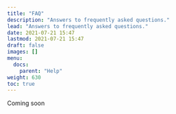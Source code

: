 ```yaml
---
title: "FAQ"
description: "Answers to frequently asked questions."
lead: "Answers to frequently asked questions."
date: 2021-07-21 15:47
lastmod: 2021-07-21 15:47
draft: false
images: []
menu:
  docs:
    parent: "Help"
weight: 630
toc: true
---
```


Coming soon
